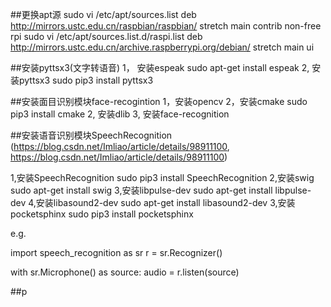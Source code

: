 ##更换apt源
sudo vi /etc/apt/sources.list
deb http://mirrors.ustc.edu.cn/raspbian/raspbian/ stretch main contrib non-free rpi
sudo vi /etc/apt/sources.list.d/raspi.list
deb http://mirrors.ustc.edu.cn/archive.raspberrypi.org/debian/ stretch main ui

##安装pyttsx3(文字转语音)
1， 安装espeak
	sudo apt-get install espeak
2,  安装pyttsx3
	sudo pip3 install pyttsx3


##安装面目识别模块face-recogintion
1，安装opencv
2，安装cmake
	sudo pip3 install cmake
2, 安装dlib
3, 安装face-recognition


##安装语音识别模块SpeechRecognition  
(https://blog.csdn.net/Imliao/article/details/98911100,
https://blog.csdn.net/Imliao/article/details/98911100)

1,安装SpeechRecognition
	sudo pip3 install SpeechRecognition
2,安装swig
	sudo apt-get install swig
3,安装libpulse-dev 
	sudo apt-get install libpulse-dev 
4,安装libasound2-dev
	sudo apt-get install libasound2-dev
3,安装pocketsphinx
	sudo pip3 install pocketsphinx

e.g.

import speech_recognition as sr
r = sr.Recognizer()

with sr.Microphone() as source:
    audio = r.listen(source)


##p
